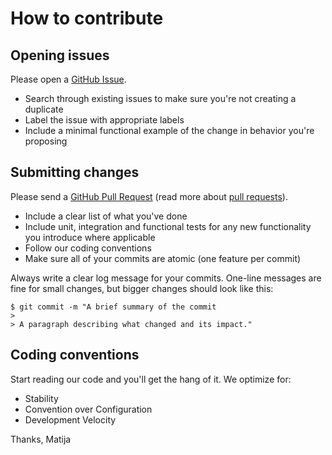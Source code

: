 # How to contribute

## Opening issues

Please open a [GitHub Issue](https://github.com/matteeyah/respondo/issues/new).

* Search through existing issues to make sure you're not creating a duplicate
* Label the issue with appropriate labels
* Include a minimal functional example of the change in behavior you're proposing

## Submitting changes

Please send a [GitHub Pull Request](https://github.com/matteeyah/respondo/pull/new/master) (read more about [pull requests](http://help.github.com/pull-requests/)).

  * Include a clear list of what you've done
  * Include unit, integration and functional tests for any new functionality you introduce where applicable
  * Follow our coding conventions
  * Make sure all of your commits are atomic (one feature per commit)

Always write a clear log message for your commits. One-line messages are fine for small changes, but bigger changes should look like this:

    $ git commit -m "A brief summary of the commit
    > 
    > A paragraph describing what changed and its impact."

## Coding conventions

Start reading our code and you'll get the hang of it. We optimize for:

  * Stability
  * Convention over Configuration
  * Development Velocity

Thanks,
Matija
